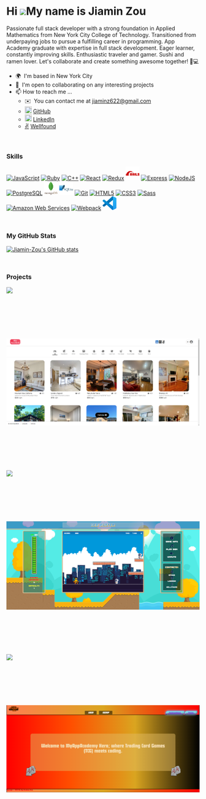 Hi ![](https://user-images.githubusercontent.com/18350557/176309783-0785949b-9127-417c-8b55-ab5a4333674e.gif)My name is Jiamin Zou
==================================================================================================================================

Passionate full stack developer with a strong foundation in Applied Mathematics from New York City College of Technology. Transitioned from underpaying jobs to pursue a fulfilling career in programming. App Academy graduate with expertise in full stack development. Eager learner, constantly improving skills. Enthusiastic traveler and gamer. Sushi and ramen lover. Let's collaborate and create something awesome together! 🚀💻

* 🌍  I'm based in New York City
* 🤝  I'm open to collaborating on any interesting projects
* 📫 How to reach me ...
    * ✉️  You can contact me at [jiaminz622@gmail.com](mailto:jiaminz622@gmail.com)
    * <a href="https://www.github.com/Jiamin-Zou" target="_blank" rel="noreferrer"><img src="https://raw.githubusercontent.com/danielcranney/readme-generator/main/public/icons/socials/github.svg" width="18" height="18" /></a> [GitHub](https://www.github.com/Jiamin-Zou)
    * <a href="https://www.linkedin.com/in/jiaminzou95/" target="_blank" rel="noreferrer"><img src="https://raw.githubusercontent.com/danielcranney/readme-generator/main/public/icons/socials/linkedin.svg" width="18" height="18" /></a> [LinkedIn](https://www.linkedin.com/in/jiaminzou95/)
    * <a href="https://wellfound.com/u/jiamin-zou-1" target="_blank" rel="noreferrer">✌️</a> [Wellfound](https://wellfound.com/u/jiamin-zou-1)
      
<br />

### Skills


<p align="left">
<a href="https://developer.mozilla.org/en-US/docs/Web/JavaScript" target="_blank" rel="noreferrer"><img src="https://raw.githubusercontent.com/danielcranney/readme-generator/main/public/icons/skills/javascript-colored.svg" width="36" height="36" alt="JavaScript" /></a>
<a href="https://www.ruby-lang.org/en/" target="_blank" rel="noreferrer"><img src="https://raw.githubusercontent.com/danielcranney/readme-generator/main/public/icons/skills/ruby-colored.svg" width="36" height="36" alt="Ruby" /></a>
<a href="https://docs.microsoft.com/en-us/cpp/?view=msvc-170" target="_blank" rel="noreferrer"><img src="https://raw.githubusercontent.com/danielcranney/readme-generator/main/public/icons/skills/cplusplus-colored.svg" width="36" height="36" alt="C++" /></a>
<a href="https://reactjs.org/" target="_blank" rel="noreferrer"><img src="https://raw.githubusercontent.com/danielcranney/readme-generator/main/public/icons/skills/react-colored.svg" width="36" height="36" alt="React" /></a>
<a href="https://redux.js.org/" target="_blank" rel="noreferrer"><img src="https://raw.githubusercontent.com/danielcranney/readme-generator/main/public/icons/skills/redux-colored.svg" width="36" height="36" alt="Redux" /></a>
<a href="https://rubyonrails.org/" target="_blank" rel="noreferrer"><img src="https://raw.githubusercontent.com/devicons/devicon/1119b9f84c0290e0f0b38982099a2bd027a48bf1/icons/rails/rails-plain-wordmark.svg" width="36" height="36" alt="Rails" /></a>
<a href="https://expressjs.com/" target="_blank" rel="noreferrer"><img src="https://raw.githubusercontent.com/danielcranney/readme-generator/main/public/icons/skills/express-colored.svg" width="36" height="36" alt="Express" /></a>
<a href="https://nodejs.org/en/" target="_blank" rel="noreferrer"><img src="https://raw.githubusercontent.com/danielcranney/readme-generator/main/public/icons/skills/nodejs-colored.svg" width="36" height="36" alt="NodeJS" /></a>
<a href="https://www.postgresql.org/" target="_blank" rel="noreferrer"><img src="https://raw.githubusercontent.com/danielcranney/readme-generator/main/public/icons/skills/postgresql-colored.svg" width="36" height="36" alt="PostgreSQL" /></a>
<a href="https://www.mongodb.com/" target="_blank" rel="noreferrer"><img src="https://raw.githubusercontent.com/devicons/devicon/1119b9f84c0290e0f0b38982099a2bd027a48bf1/icons/mongodb/mongodb-original-wordmark.svg" width="36" height="36" alt="MongoDB" /></a>
<a href="https://www.sqlite.org/index.html" target="_blank" rel="noreferrer"><img src="https://raw.githubusercontent.com/devicons/devicon/1119b9f84c0290e0f0b38982099a2bd027a48bf1/icons/sqlite/sqlite-original-wordmark.svg" width="36" height="36" alt="SQLite" /></a>
<a href="https://git-scm.com/" target="_blank" rel="noreferrer"><img src="https://raw.githubusercontent.com/danielcranney/readme-generator/main/public/icons/skills/git-colored.svg" width="36" height="36" alt="Git" /></a>
<a href="https://developer.mozilla.org/en-US/docs/Glossary/HTML5" target="_blank" rel="noreferrer"><img src="https://raw.githubusercontent.com/danielcranney/readme-generator/main/public/icons/skills/html5-colored.svg" width="36" height="36" alt="HTML5" /></a>
<a href="https://www.w3.org/TR/CSS/#css" target="_blank" rel="noreferrer"><img src="https://raw.githubusercontent.com/danielcranney/readme-generator/main/public/icons/skills/css3-colored.svg" width="36" height="36" alt="CSS3" /></a>
<a href="https://sass-lang.com/" target="_blank" rel="noreferrer"><img src="https://raw.githubusercontent.com/danielcranney/readme-generator/main/public/icons/skills/sass-colored.svg" width="36" height="36" alt="Sass" /></a>
<a href="https://aws.amazon.com" target="_blank" rel="noreferrer"><img src="https://raw.githubusercontent.com/danielcranney/readme-generator/main/public/icons/skills/aws-colored.svg" width="36" height="36" alt="Amazon Web Services" /></a>
<a href="https://webpack.js.org/" target="_blank" rel="noreferrer"><img src="https://raw.githubusercontent.com/danielcranney/readme-generator/main/public/icons/skills/webpack-colored.svg" width="36" height="36" alt="Webpack" /></a>
<a href="https://www.linux.org" target="_blank" rel="noreferrer"><img src="https://raw.githubusercontent.com/devicons/devicon/1119b9f84c0290e0f0b38982099a2bd027a48bf1/icons/vscode/vscode-original.svg" width="36" height="36" alt="VS Code" /></a>
</p>

<br />

### My GitHub Stats

<a href="http://www.github.com/Jiamin-Zou"><img src="https://github-readme-stats.vercel.app/api?username=Jiamin-Zou&show_icons=true&hide=&count_private=true&title_color=0891b2&text_color=ffffff&icon_color=0891b2&bg_color=27272a&hide_border=true&show_icons=true" alt="Jiamin-Zou's GitHub stats" /></a>

<br />

### Projects

<div width="100%" align="center"><a href="https://github.com/Jiamin-Zou/NextBnB" align="left"><img align="left" width="45%" src="https://github-readme-stats.vercel.app/api/pin/?username=Jiamin-Zou&repo=NextBnB&title_color=0891b2&text_color=ffffff&icon_color=0891b2&bg_color=27272a&hide_border=true&locale=en" /></a></div>
<br /><br /><br /><br /><br /><br /><br />

![NextBnB](./images/nextbnb-screenshot.png)

<br /><br /><br /><br /><br />
<div width="100%" align="center"><a href="https://github.com/Jiamin-Zou/web-buster" align="left"><img align="left" width="45%" src="https://github-readme-stats.vercel.app/api/pin/?username=Jiamin-Zou&repo=web-buster&title_color=0891b2&text_color=ffffff&icon_color=0891b2&bg_color=27272a&hide_border=true&locale=en" /></a></div>
<br /><br /><br /><br /><br /><br /><br />

![Web Buster](./images/web-buster-screenshot.png)

<br /><br /><br /><br /><br />

<div width="100%" align="center"><a href="https://github.com/kcho760/My-App-Academy-Heroes" align="left"><img align="left" width="45%" src="https://github-readme-stats.vercel.app/api/pin/?username=kcho760&repo=My-App-Academy-Heroes&title_color=0891b2&text_color=ffffff&icon_color=0891b2&bg_color=27272a&hide_border=true&locale=en" /></a></div>
<br /><br /><br /><br /><br /><br /><br />

![My App Academy Heroes](./images/my-app-academy-heroes-screenshot.png)

<br /><br /><br /><br /><br />

